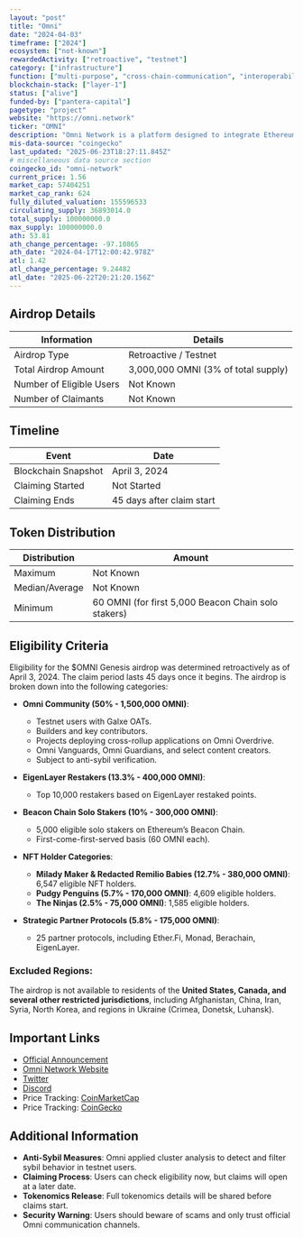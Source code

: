 ```yaml
---
layout: "post"
title: "Omni"
date: "2024-04-03"
timeframe: ["2024"]
ecosystem: ["not-known"]
rewardedActivity: ["retroactive", "testnet"]
category: ["infrastructure"]
function: ["multi-purpose", "cross-chain-communication", "interoperability", "smart-contract-platform", "blockchain"]
blockchain-stack: ["layer-1"]
status: ["alive"]
funded-by: ["pantera-capital"]
pagetype: "project"
website: "https://omni.network"
ticker: "OMNI"
description: "Omni Network is a platform designed to integrate Ethereum rollups, enabling developers and users to access Ethereum’s liquidity and capabilities universally."
mis-data-source: "coingecko"
last_updated: "2025-06-23T18:27:11.845Z"
# miscellaneous data source section
coingecko_id: "omni-network"
current_price: 1.56
market_cap: 57404251
market_cap_rank: 624
fully_diluted_valuation: 155596533
circulating_supply: 36893014.0
total_supply: 100000000.0
max_supply: 100000000.0
ath: 53.81
ath_change_percentage: -97.10865
ath_date: "2024-04-17T12:00:42.978Z"
atl: 1.42
atl_change_percentage: 9.24482
atl_date: "2025-06-22T20:21:20.156Z"
---
```


## Airdrop Details

| Information              | Details                             |
| ------------------------ | ----------------------------------- |
| Airdrop Type             | Retroactive / Testnet                |
| Total Airdrop Amount     | 3,000,000 OMNI (3% of total supply) |
| Number of Eligible Users | Not Known                           |
| Number of Claimants      | Not Known                           |

## Timeline

| Event               | Date                      |
| ------------------- | ------------------------- |
| Blockchain Snapshot | April 3, 2024             |
| Claiming Started    | Not Started               |
| Claiming Ends       | 45 days after claim start |

## Token Distribution

| Distribution   | Amount                                              |
| -------------- | --------------------------------------------------- |
| Maximum        | Not Known                                           |
| Median/Average | Not Known                                           |
| Minimum        | 60 OMNI (for first 5,000 Beacon Chain solo stakers) |

## Eligibility Criteria

Eligibility for the $OMNI Genesis airdrop was determined retroactively as of April 3, 2024. The claim period lasts 45 days once it begins. The airdrop is broken down into the following categories:

- **Omni Community (50% - 1,500,000 OMNI)**:

  - Testnet users with Galxe OATs.
  - Builders and key contributors.
  - Projects deploying cross-rollup applications on Omni Overdrive.
  - Omni Vanguards, Omni Guardians, and select content creators.
  - Subject to anti-sybil verification.

- **EigenLayer Restakers (13.3% - 400,000 OMNI)**:

  - Top 10,000 restakers based on EigenLayer restaked points.

- **Beacon Chain Solo Stakers (10% - 300,000 OMNI)**:

  - 5,000 eligible solo stakers on Ethereum’s Beacon Chain.
  - First-come-first-served basis (60 OMNI each).

- **NFT Holder Categories**:

  - **Milady Maker & Redacted Remilio Babies (12.7% - 380,000 OMNI)**: 6,547 eligible NFT holders.
  - **Pudgy Penguins (5.7% - 170,000 OMNI)**: 4,609 eligible holders.
  - **The Ninjas (2.5% - 75,000 OMNI)**: 1,585 eligible holders.

- **Strategic Partner Protocols (5.8% - 175,000 OMNI)**:
  - 25 partner protocols, including Ether.Fi, Monad, Berachain, EigenLayer.

### Excluded Regions:

The airdrop is not available to residents of the **United States, Canada, and several other restricted jurisdictions**, including Afghanistan, China, Iran, Syria, North Korea, and regions in Ukraine (Crimea, Donetsk, Luhansk).

## Important Links

- [Official Announcement](https://news.omni.network/the-omni-genesis-airdrop/)
- [Omni Network Website](https://omni.network)
- [Twitter](https://twitter.com/omni_network)
- [Discord](https://discord.gg/omni-network)
- Price Tracking: [CoinMarketCap](https://coinmarketcap.com/currencies/omni)
- Price Tracking: [CoinGecko](https://www.coingecko.com/en/coins/omni)

## Additional Information

- **Anti-Sybil Measures**: Omni applied cluster analysis to detect and filter sybil behavior in testnet users.
- **Claiming Process**: Users can check eligibility now, but claims will open at a later date.
- **Tokenomics Release**: Full tokenomics details will be shared before claims start.
- **Security Warning**: Users should beware of scams and only trust official Omni communication channels.